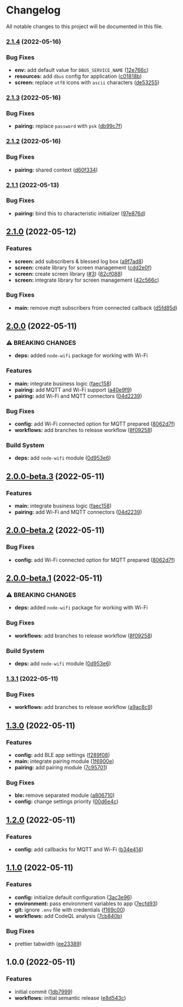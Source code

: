 # Changelog

All notable changes to this project will be documented in this file.

### [2.1.4](https://github.com/mibe-iot/mirror/compare/v2.1.3...v2.1.4) (2022-05-16)


### Bug Fixes

* **env:** add default value for `DBUS_SERVICE_NAME` ([12e766c](https://github.com/mibe-iot/mirror/commit/12e766c07aefabe889a4cc53fdb42138905cc0a4))
* **resources:** add `dbus` config for application ([c01818b](https://github.com/mibe-iot/mirror/commit/c01818be68140b4a647bcad1a5f281526cbc8548))
* **screen:** replace `utf8` icons with `ascii` characters ([de53255](https://github.com/mibe-iot/mirror/commit/de53255f34f4f0771d4e2081823b29c3b0cc5db5))

### [2.1.3](https://github.com/mibe-iot/mirror/compare/v2.1.2...v2.1.3) (2022-05-16)


### Bug Fixes

* **pairing:** replace `password` with `psk` ([db99c7f](https://github.com/mibe-iot/mirror/commit/db99c7f937a0a199fc9f9f695b66e097397f1d8f))

### [2.1.2](https://github.com/mibe-iot/mirror/compare/v2.1.1...v2.1.2) (2022-05-16)


### Bug Fixes

* **pairing:** shared context ([d60f334](https://github.com/mibe-iot/mirror/commit/d60f334adf654aeda246dbe6a6707950dd5cf0ca))

### [2.1.1](https://github.com/mibe-iot/mirror/compare/v2.1.0...v2.1.1) (2022-05-13)


### Bug Fixes

* **pairing:** bind this to characteristic initializer ([97e876d](https://github.com/mibe-iot/mirror/commit/97e876df9e1d41e093ee85d721cd05252c8a42a3))

## [2.1.0](https://github.com/mibe-iot/mirror/compare/v2.0.0...v2.1.0) (2022-05-12)


### Features

* **screen:** add subscribers & blessed log box ([a9f7ad8](https://github.com/mibe-iot/mirror/commit/a9f7ad8e65db027bb0c7f3fd9414c2f9931daa02))
* **screen:** create library for screen management ([cdd2e0f](https://github.com/mibe-iot/mirror/commit/cdd2e0f47da1d6aa21f431073e9375ba7f7fbe04))
* **screen:** create screen library ([#3](https://github.com/mibe-iot/mirror/issues/3)) ([82cf088](https://github.com/mibe-iot/mirror/commit/82cf0884bd6679ce6d9312e10ea0f7ad64e9c53e))
* **screen:** integrate library for screen management ([42c566c](https://github.com/mibe-iot/mirror/commit/42c566c293475fdc5be21bd573d76967748ffcbe))


### Bug Fixes

* **main:** remove mqtt subscribers from connected callback ([d5fd85d](https://github.com/mibe-iot/mirror/commit/d5fd85d28df7812969fd06ef3cb068bf8a095460))

## [2.0.0](https://github.com/mibe-iot/mirror/compare/v1.3.1...v2.0.0) (2022-05-11)


### ⚠ BREAKING CHANGES

* **deps:** added `node-wifi` package for working with Wi-Fi

### Features

* **main:** integrate business logic ([faec158](https://github.com/mibe-iot/mirror/commit/faec15823a511a190821ed282875db0fd8182cf2))
* **pairing:** add MQTT and Wi-Fi support ([a40e9f9](https://github.com/mibe-iot/mirror/commit/a40e9f9a56ac3034b6d85db5c9055d6dcdbb8a22))
* **pairing:** add Wi-Fi and MQTT connectors ([04d2239](https://github.com/mibe-iot/mirror/commit/04d22395473c77e8c9f977aecb9afe7785fc164e))


### Bug Fixes

* **config:** add Wi-Fi connected option for MQTT prepared ([8062d7f](https://github.com/mibe-iot/mirror/commit/8062d7f8a3fe21af0c229ad0684ad12dfee0eaa5))
* **workflows:** add branches to release workflow ([8f09258](https://github.com/mibe-iot/mirror/commit/8f09258e9b93cf046b8c04c34def6e80928c173d))


### Build System

* **deps:** add `node-wifi` module ([0d953e6](https://github.com/mibe-iot/mirror/commit/0d953e6115a7fa730640f8ac345bbe6b285a3b6e))

## [2.0.0-beta.3](https://github.com/mibe-iot/mirror/compare/v2.0.0-beta.2...v2.0.0-beta.3) (2022-05-11)


### Features

* **main:** integrate business logic ([faec158](https://github.com/mibe-iot/mirror/commit/faec15823a511a190821ed282875db0fd8182cf2))
* **pairing:** add Wi-Fi and MQTT connectors ([04d2239](https://github.com/mibe-iot/mirror/commit/04d22395473c77e8c9f977aecb9afe7785fc164e))

## [2.0.0-beta.2](https://github.com/mibe-iot/mirror/compare/v2.0.0-beta.1...v2.0.0-beta.2) (2022-05-11)


### Bug Fixes

* **config:** add Wi-Fi connected option for MQTT prepared ([8062d7f](https://github.com/mibe-iot/mirror/commit/8062d7f8a3fe21af0c229ad0684ad12dfee0eaa5))

## [2.0.0-beta.1](https://github.com/mibe-iot/mirror/compare/v1.3.1...v2.0.0-beta.1) (2022-05-11)


### ⚠ BREAKING CHANGES

* **deps:** added `node-wifi` package for working with Wi-Fi

### Bug Fixes

* **workflows:** add branches to release workflow ([8f09258](https://github.com/mibe-iot/mirror/commit/8f09258e9b93cf046b8c04c34def6e80928c173d))


### Build System

* **deps:** add `node-wifi` module ([0d953e6](https://github.com/mibe-iot/mirror/commit/0d953e6115a7fa730640f8ac345bbe6b285a3b6e))

### [1.3.1](https://github.com/mibe-iot/mirror/compare/v1.3.0...v1.3.1) (2022-05-11)


### Bug Fixes

* **workflows:** add branches to release workflow ([a9ac8c9](https://github.com/mibe-iot/mirror/commit/a9ac8c9f62e28ff6be9f90146bbc1c29ec6565cf))

## [1.3.0](https://github.com/mibe-iot/mirror/compare/v1.2.0...v1.3.0) (2022-05-11)


### Features

* **config:** add BLE app settings ([f289f08](https://github.com/mibe-iot/mirror/commit/f289f08d8bcd35a32882a0618e43713ac8d875de))
* **main:** integrate pairing module ([1f6900e](https://github.com/mibe-iot/mirror/commit/1f6900e713064a25b1c96bfa4967ea2d0d6b8b24))
* **pairing:** add pairing module ([7c95701](https://github.com/mibe-iot/mirror/commit/7c9570150e382845c6be11f842364239d475fe38))


### Bug Fixes

* **ble:** remove separated module ([a806710](https://github.com/mibe-iot/mirror/commit/a80671050d2ace25483ed3b0e714b845294635cd))
* **config:** change settings priority ([00d6e4c](https://github.com/mibe-iot/mirror/commit/00d6e4cfa8453e05429f29937b3c4a334d1ff47b))

## [1.2.0](https://github.com/mibe-iot/mirror/compare/v1.1.0...v1.2.0) (2022-05-11)


### Features

* **config:** add callbacks for MQTT and Wi-Fi ([b34e414](https://github.com/mibe-iot/mirror/commit/b34e41467ee82b153cc8a9d109e4e37750a2b6d4))

## [1.1.0](https://github.com/mibe-iot/mirror/compare/v1.0.0...v1.1.0) (2022-05-11)


### Features

* **config:** initialize default configuration ([3ac3e96](https://github.com/mibe-iot/mirror/commit/3ac3e96b70451048a7b7f7ee3b89cdde386f181f))
* **environment:** pass environment variables to app ([7ecfd93](https://github.com/mibe-iot/mirror/commit/7ecfd93c5caab3a843caeac7a1623892c2bbcd06))
* **git:** ignore `.env` file with credentials ([f169c00](https://github.com/mibe-iot/mirror/commit/f169c003311099db25e1ea9b8110c4601d19d9a8))
* **workflows:** add CodeQL analysis ([7cb840b](https://github.com/mibe-iot/mirror/commit/7cb840bc574124fdea06673294a8fd000c60dc3f))


### Bug Fixes

* prettier tabwidth ([ee23389](https://github.com/mibe-iot/mirror/commit/ee23389d20173c7ca2add649a2ee01871d44a2ff))

## 1.0.0 (2022-05-11)


### Features

* initial commit ([1db7999](https://github.com/mibe-iot/mirror/commit/1db7999da888b9d8ce21508ac3d5bfc41358b303))
* **workflows:** initial semantic release ([e8d543c](https://github.com/mibe-iot/mirror/commit/e8d543c4723e9ecf780dee128d257e4c0ea6a656))
